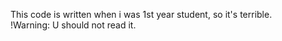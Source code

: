 This code is written when i was 1st year student, so it's terrible.<br>
!Warning: U should not read it.
